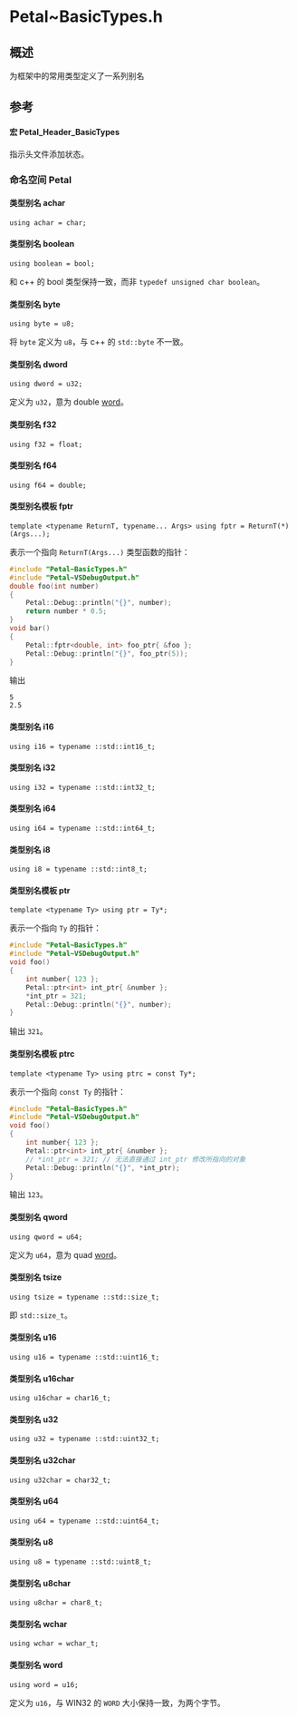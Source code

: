# Petal~BasicTypes.h

## 概述

为框架中的常用类型定义了一系列别名  

## 参考

#### 宏 Petal_Header_BasicTypes

指示头文件添加状态。  

### 命名空间 Petal

#### 类型别名 achar

`using achar = char;`

#### 类型别名 boolean

`using boolean = bool;`  

和 c++ 的 bool 类型保持一致，而非 `typedef unsigned char boolean`。  

#### 类型别名 byte

`using byte = u8;`  

将 `byte` 定义为 `u8`，与 c++ 的 `std::byte` 不一致。

#### 类型别名 dword

`using dword = u32;`  

定义为 `u32`，意为 double [word](#类型别名-word)。  

#### 类型别名 f32

`using f32 = float;`

#### 类型别名 f64

`using f64 = double;`

#### 类型别名模板 fptr

`template <typename ReturnT, typename... Args> using fptr = ReturnT(*)(Args...);`  

表示一个指向 `ReturnT(Args...)` 类型函数的指针：  
```cpp
#include "Petal~BasicTypes.h"
#include "Petal~VSDebugOutput.h"
double foo(int number)
{
    Petal::Debug::println("{}", number);
    return number * 0.5;
}
void bar()
{
    Petal::fptr<double, int> foo_ptr{ &foo };
    Petal::Debug::println("{}", foo_ptr(5));
}
```
输出  
```
5
2.5
```

#### 类型别名 i16

`using i16 = typename ::std::int16_t;`

#### 类型别名 i32

`using i32 = typename ::std::int32_t;`

#### 类型别名 i64

`using i64 = typename ::std::int64_t;`

#### 类型别名 i8

`using i8 = typename ::std::int8_t;`

#### 类型别名模板 ptr

`template <typename Ty> using ptr = Ty*;`  

表示一个指向 `Ty` 的指针：  
```cpp
#include "Petal~BasicTypes.h"
#include "Petal~VSDebugOutput.h"
void foo()
{
    int number{ 123 };
    Petal::ptr<int> int_ptr{ &number };
    *int_ptr = 321;
    Petal::Debug::println("{}", number);
}
```
输出 `321`。  

#### 类型别名模板 ptrc

`template <typename Ty> using ptrc = const Ty*;`  

表示一个指向 `const Ty` 的指针：  
```cpp
#include "Petal~BasicTypes.h"
#include "Petal~VSDebugOutput.h"
void foo()
{
    int number{ 123 };
    Petal::ptr<int> int_ptr{ &number };
    // *int_ptr = 321; // 无法直接通过 int_ptr 修改所指向的对象
    Petal::Debug::println("{}", *int_ptr);
}
```
输出 `123`。  

#### 类型别名 qword

`using qword = u64;`  

定义为 `u64`，意为 quad [word](#类型别名-word)。  

#### 类型别名 tsize

`using tsize = typename ::std::size_t;`  

即 `std::size_t`。  

#### 类型别名 u16

`using u16 = typename ::std::uint16_t;`

#### 类型别名 u16char

`using u16char = char16_t;`

#### 类型别名 u32

`using u32 = typename ::std::uint32_t;`

#### 类型别名 u32char

`using u32char = char32_t;`

#### 类型别名 u64

`using u64 = typename ::std::uint64_t;`

#### 类型别名 u8

`using u8 = typename ::std::uint8_t;`

#### 类型别名 u8char

`using u8char = char8_t;`

#### 类型别名 wchar

`using wchar = wchar_t;`

#### 类型别名 word

`using word = u16;`  

定义为 `u16`，与 WIN32 的 `WORD` 大小保持一致，为两个字节。  
